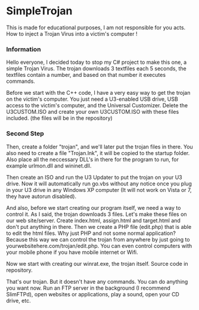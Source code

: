 # SimpleTrojan
This is made for educational purposes, I am not responsible for you acts. How to inject a Trojan Virus into a victim's computer !

### Information

Hello everyone, I decided today to stop my C# project to make this one, a simple Trojan Virus. The trojan downloads 3 textfiles each 5 seconds, the textfiles contain a number, and based on that number it executes commands.

Before we start with the C++ code, I have a very easy way to get the trojan on the victim's computer. You just need a U3-enabled USB drive, USB access to the victim's computer, and the Universal Customizer. Delete the U3CUSTOM.ISO and create your own U3CUSTOM.ISO with these files included. (the files will be in the repository)

### Second Step

Then, create a folder "trojan", and we'll later put the trojan files in there. You also need to create a file "Trojan.lnk", it will be copied to the startup folder. Also place all the neccessary DLL's in there for the program to run, for example urlmon.dll and wininet.dll. 

Then create an ISO and run the U3 Updater to put the trojan on your U3 drive. Now it will automatically run go.vbs without any notice once you plug in your U3 drive in any Windows XP computer (It will not work on Vista or 7, they have autorun disabled).

And also, before we start creating our program itself, we need a way to control it. As I said, the trojan downloads 3 files. Let's make these files on our web site/server. Create index.html, assign.html and target.html and don't put anything in there. Then we create a PHP file (edit.php) that is able to edit the html files. Why just PHP and not some normal application? Because this way we can control the trojan from anywhere by just going to yourwebsitehere.com/trojan/edit.php. You can even control computers with your mobile phone if you have mobile internet or Wifi.


Now we start with creating our winrat.exe, the trojan itself. Source code in repository.

That's our trojan. But it doesn't have any commands. You can do anything you want now. Run an FTP server in the background (I recommend SlimFTPd), open websites or applications, play a sound, open your CD drive, etc.

